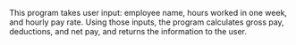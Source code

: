 This program takes user input: employee name, hours worked in one week, and hourly pay rate. 
Using those inputs, the program calculates gross pay, deductions, and net pay, and returns the information to the user. 
